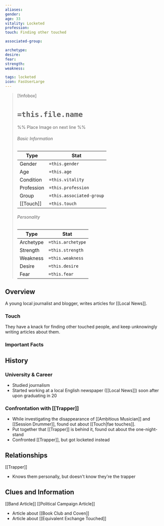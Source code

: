 ```yaml
---
aliases: 
gender: 
age: 33
vitality: Locketed
profession: 
touch: Finding other touched

associated-group: 

archetype:
desire:
fear:
strength:
weakness:

tags: locketed
icon: FasUserLarge
---
```


> [!infobox]
> # `=this.file.name`
> %% Place Image on next line %%
> ###### Basic Information
> Type |  Stat |
> ---|---|
> Gender | `=this.gender` |
> Age | `=this.age` |
> Condition | `=this.vitality` |
> Profession | `=this.profession` |
> Group | `=this.associated-group` |
> [[Touch]] | `=this.touch` |
> ###### Personality
> Type |  Stat |
> ---|---|
> Archetype | `=this.archetype` |
> Strength | `=this.strength` |
> Weakness | `=this.weakness` |
> Desire | `=this.desire` |
> Fear | `=this.fear` |
## Overview
A young local journalist and blogger, writes articles for [[Local News]]. 

### Touch
They have a knack for finding other touched people, and keep unknowingly writing articles about them. 

### Important Facts


## History
### University & Career
- Studied journalism 
- Started working at a local English newspaper ([[Local News]]) soon after upon graduating in 20

### Confrontation with [[Trapper]]
- While investigating the disappearance of [[Ambitious Musician]] and [[Session Drummer]], found out about [[Touch|fae touches]]. 
- Put together that [[Trapper]] is behind it, found out about the one-night-stand 
- Confronted [[Trapper]], but got locketed instead

## Relationships
[[Trapper]]
- Knows them personally, but doesn't know they're the trapper 


## Clues and Information
[[Band Article]]
[[Political Campaign Article]]
- Article about [[Book Club and Coven]]
- Article about [[Equivalent Exchange Touched]]
